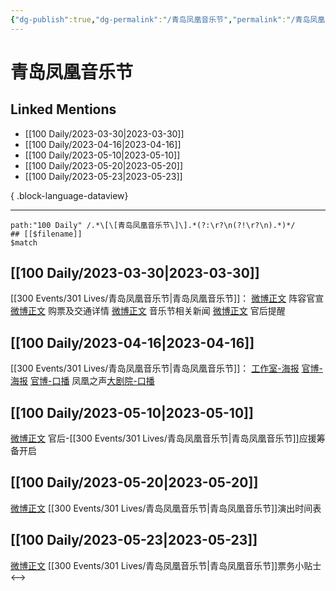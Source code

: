 ```yaml
---
{"dg-publish":true,"dg-permalink":"/青岛凤凰音乐节","permalink":"/青岛凤凰音乐节/","created":"2023-03-31T10:47:17.000+08:00","updated":"2023-05-26T09:54:49.778+08:00"}
---
```


# 青岛凤凰音乐节

## Linked Mentions
- [[100 Daily/2023-03-30\|2023-03-30]]
- [[100 Daily/2023-04-16\|2023-04-16]]
- [[100 Daily/2023-05-10\|2023-05-10]]
- [[100 Daily/2023-05-20\|2023-05-20]]
- [[100 Daily/2023-05-23\|2023-05-23]]

{ .block-language-dataview}

---

```expander
path:"100 Daily" /.*\[\[青岛凤凰音乐节\]\].*(?:\r?\n(?!\r?\n).*)*/
## [[$filename]]
$match
```
## [[100 Daily/2023-03-30\|2023-03-30]]
[[300 Events/301 Lives/青岛凤凰音乐节\|青岛凤凰音乐节]]：
[微博正文](https://weibo.com/7049436181/MzDCHakJl) 阵容官宣
[微博正文](https://weibo.com/7049436181/MzGjI3QWM) 购票及交通详情
[微博正文](https://weibo.com/2180710425/MzEZUflmX) 音乐节相关新闻
[微博正文](https://weibo.com/5248300719/MzHipanhF) 官后提醒
## [[100 Daily/2023-04-16\|2023-04-16]]
[[300 Events/301 Lives/青岛凤凰音乐节\|青岛凤凰音乐节]]：
[工作室-海报](https://weibo.com/7478855230/MCetw8Osg)
[官博-海报](https://weibo.com/7049436181/MCegVvFeh)
[官博-口播](https://weibo.com/7049436181/MCehvwryR)
凤凰之声[大剧院-口播](https://weibo.com/6572405955/MCegYagVA)
## [[100 Daily/2023-05-10\|2023-05-10]]
[微博正文](http://weibo.com/5248300719/MFU8B1bQT) 官后-[[300 Events/301 Lives/青岛凤凰音乐节\|青岛凤凰音乐节]]应援筹备开启
## [[100 Daily/2023-05-20\|2023-05-20]]
[微博正文](http://weibo.com/7049436181/N1rSNvkWp) [[300 Events/301 Lives/青岛凤凰音乐节\|青岛凤凰音乐节]]演出时间表
## [[100 Daily/2023-05-23\|2023-05-23]]
[微博正文](http://weibo.com/7049436181/N1URK3qWp) [[300 Events/301 Lives/青岛凤凰音乐节\|青岛凤凰音乐节]]票务小贴士
<-->